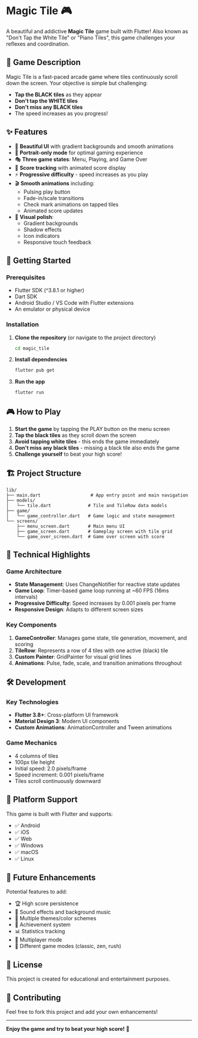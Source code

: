 # Magic Tile 🎮

A beautiful and addictive **Magic Tile** game built with Flutter! Also known as "Don't Tap the White Tile" or "Piano Tiles", this game challenges your reflexes and coordination.

## 🎯 Game Description

Magic Tile is a fast-paced arcade game where tiles continuously scroll down the screen. Your objective is simple but challenging:
- **Tap the BLACK tiles** as they appear
- **Don't tap the WHITE tiles**
- **Don't miss any BLACK tiles**
- The speed increases as you progress!

## ✨ Features

- 🎨 **Beautiful UI** with gradient backgrounds and smooth animations
- 📱 **Portrait-only mode** for optimal gaming experience
- 🎭 **Three game states**: Menu, Playing, and Game Over
- 💯 **Score tracking** with animated score display
- ⚡ **Progressive difficulty** - speed increases as you play
- 🎬 **Smooth animations** including:
  - Pulsing play button
  - Fade-in/scale transitions
  - Check mark animations on tapped tiles
  - Animated score updates
- 🎨 **Visual polish**:
  - Gradient backgrounds
  - Shadow effects
  - Icon indicators
  - Responsive touch feedback

## 🚀 Getting Started

### Prerequisites

- Flutter SDK (^3.8.1 or higher)
- Dart SDK
- Android Studio / VS Code with Flutter extensions
- An emulator or physical device

### Installation

1. **Clone the repository** (or navigate to the project directory)
   ```bash
   cd magic_tile
   ```

2. **Install dependencies**
   ```bash
   flutter pub get
   ```

3. **Run the app**
   ```bash
   flutter run
   ```

## 🎮 How to Play

1. **Start the game** by tapping the PLAY button on the menu screen
2. **Tap the black tiles** as they scroll down the screen
3. **Avoid tapping white tiles** - this ends the game immediately
4. **Don't miss any black tiles** - missing a black tile also ends the game
5. **Challenge yourself** to beat your high score!

## 🏗️ Project Structure

```
lib/
├── main.dart                   # App entry point and main navigation
├── models/
│   └── tile.dart              # Tile and TileRow data models
├── game/
│   └── game_controller.dart   # Game logic and state management
└── screens/
    ├── menu_screen.dart       # Main menu UI
    ├── game_screen.dart       # Gameplay screen with tile grid
    └── game_over_screen.dart  # Game over screen with score
```

## 🎨 Technical Highlights

### Game Architecture
- **State Management**: Uses ChangeNotifier for reactive state updates
- **Game Loop**: Timer-based game loop running at ~60 FPS (16ms intervals)
- **Progressive Difficulty**: Speed increases by 0.001 pixels per frame
- **Responsive Design**: Adapts to different screen sizes

### Key Components

1. **GameController**: Manages game state, tile generation, movement, and scoring
2. **TileRow**: Represents a row of 4 tiles with one active (black) tile
3. **Custom Painter**: GridPainter for visual grid lines
4. **Animations**: Pulse, fade, scale, and transition animations throughout

## 🛠️ Development

### Key Technologies
- **Flutter 3.8+**: Cross-platform UI framework
- **Material Design 3**: Modern UI components
- **Custom Animations**: AnimationController and Tween animations

### Game Mechanics
- 4 columns of tiles
- 100px tile height
- Initial speed: 2.0 pixels/frame
- Speed increment: 0.001 pixels/frame
- Tiles scroll continuously downward

## 📱 Platform Support

This game is built with Flutter and supports:
- ✅ Android
- ✅ iOS
- ✅ Web
- ✅ Windows
- ✅ macOS
- ✅ Linux

## 🎯 Future Enhancements

Potential features to add:
- 🏆 High score persistence
- 🎵 Sound effects and background music
- 🎨 Multiple themes/color schemes
- 🏅 Achievement system
- 📊 Statistics tracking
- 👥 Multiplayer mode
- 🎼 Different game modes (classic, zen, rush)

## 📄 License

This project is created for educational and entertainment purposes.

## 🤝 Contributing

Feel free to fork this project and add your own enhancements!

---

**Enjoy the game and try to beat your high score!** 🎉
